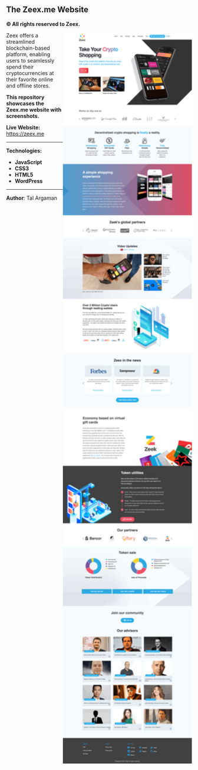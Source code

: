 ## The Zeex.me Website
**© All rights reserved to Zeex.**

<img align="right" src="/1-homepage.png" alt="zeex-website" width="350">

Zeex offers a streamlined blockchain-based platform, enabling users to seamlessly spend their cryptocurrencies at their favorite online and offline stores.

**This repository showcases the Zeex.me website with screenshots.**

**Live Website:** 
<br>https://zeex.me

---

**Technologies:**

- **JavaScript**
- **CSS3**
- **HTML5**
- **WordPress**

---

**Author**: Tal Argaman
